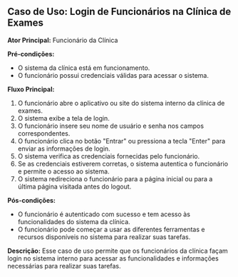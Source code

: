 ﻿


## Caso de Uso: Login de Funcionários na Clínica de Exames

**Ator Principal:** Funcionário da Clínica

**Pré-condições:**

-   O sistema da clínica está em funcionamento.
-   O funcionário possui credenciais válidas para acessar o sistema.

**Fluxo Principal:**

1.  O funcionário abre o aplicativo ou site do sistema interno da clínica de exames.
2.  O sistema exibe a tela de login.
3.  O funcionário insere seu nome de usuário e senha nos campos correspondentes.
4.  O funcionário clica no botão "Entrar" ou pressiona a tecla "Enter" para enviar as informações de login.
5.  O sistema verifica as credenciais fornecidas pelo funcionário.
6.  Se as credenciais estiverem corretas, o sistema autentica o funcionário e permite o acesso ao sistema.
7.  O sistema redireciona o funcionário para a página inicial ou para a última página visitada antes do logout.

**Pós-condições:**

-   O funcionário é autenticado com sucesso e tem acesso às funcionalidades do sistema da clínica.
-   O funcionário pode começar a usar as diferentes ferramentas e recursos disponíveis no sistema para realizar suas tarefas.

**Descrição:** Esse caso de uso permite que os funcionários da clínica façam login no sistema interno para acessar as funcionalidades e informações necessárias para realizar suas tarefas.

